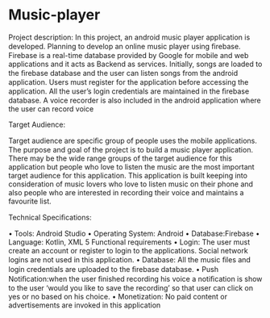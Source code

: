 # Music-player
 Project description:
In this project, an android music player application is developed. Planning to develop an online music player using ﬁrebase. Firebase is a real-time database provided by Google for mobile and web applications and it acts as Backend as services. Initially, songs are loaded to the ﬁrebase database and the user can listen songs from the android application. Users must register for the application before accessing the application. All the user’s login credentials are maintained in the ﬁrebase database. A voice recorder is also included in the android application where the user can record voice

Target Audience:


Target audience are speciﬁc group of people uses the mobile applications. The purpose and goal of the project is to build a music player application. There may be the wide range groups of the target audience for this application but people who love to listen the music are the most important target audience for this application. This application is built keeping into consideration of music lovers who love to listen music on their phone and also people who are interested in recording their voice and maintains a favourite list.

 Technical Speciﬁcations:
 
 
 • Tools: Android Studio 
 • Operating System: Android
 • Database:Firebase
• Language: Kotlin, XML
5 Functional requirements
• Login: The user must create an account or register to login to the applications. Social network logins are not used in this application. • Database: All the music ﬁles and login credentials are uploaded to the ﬁrebase database. 
• Push Notiﬁcation:when the user ﬁnished recording his voice a notiﬁcation is show to the user ‘would you like to save the recording’ so that user can click on yes or no based on his choice. 
• Monetization: No paid content or advertisements are invoked in this application
